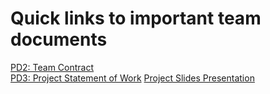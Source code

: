# Quick links to important team documents
<a href="https://github.com/alex-pallan/CPRE288-Final-Project/blob/728ae2b31ec699baf8bf0a79f7837750be5b904f/docs/Team%20Contract%20(PD2)-1.pdf" target="_blank">PD2: Team Contract</a><br />
<a href="https://docs.google.com/document/d/1ahg2Q4qiq5guBNS3EXNRG9TcgJOq2rs9/edit?usp=sharing&ouid=109402239826026747295&rtpof=true&sd=true" target="_blank">PD3: Project Statement of Work</a><be />
<a href="https://docs.google.com/presentation/d/1o94WztVkDFQwruPkRUqJTc5SPyay2yx3bCf6lqRCtbg/edit?usp=sharing" target="_blank">Project Slides Presentation</a>
